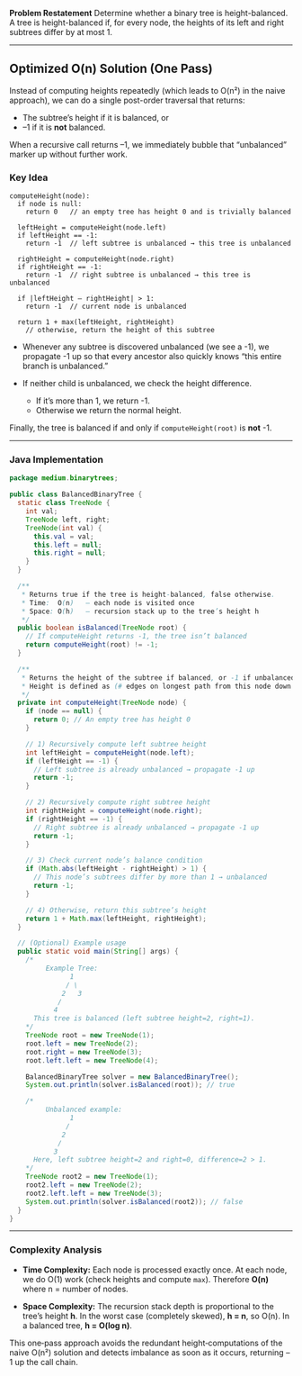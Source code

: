 **Problem Restatement**
Determine whether a binary tree is height-balanced. A tree is height-balanced if, for every node, the heights of its left and right subtrees differ by at most 1.

---

## Optimized O(n) Solution (One Pass)

Instead of computing heights repeatedly (which leads to O(n²) in the naive approach), we can do a single post-order traversal that returns:

* The subtree’s height if it is balanced, or
* –1 if it is **not** balanced.

When a recursive call returns –1, we immediately bubble that “unbalanced” marker up without further work.

### Key Idea

```text
computeHeight(node):
  if node is null:
    return 0   // an empty tree has height 0 and is trivially balanced

  leftHeight = computeHeight(node.left)
  if leftHeight == -1:
    return -1  // left subtree is unbalanced → this tree is unbalanced

  rightHeight = computeHeight(node.right)
  if rightHeight == -1:
    return -1  // right subtree is unbalanced → this tree is unbalanced

  if |leftHeight – rightHeight| > 1:
    return -1  // current node is unbalanced

  return 1 + max(leftHeight, rightHeight)
    // otherwise, return the height of this subtree
```

* Whenever any subtree is discovered unbalanced (we see a -1), we propagate -1 up so that every ancestor also quickly knows “this entire branch is unbalanced.”
* If neither child is unbalanced, we check the height difference.

  * If it’s more than 1, we return -1.
  * Otherwise we return the normal height.

Finally, the tree is balanced if and only if `computeHeight(root)` is **not** -1.

---

### Java Implementation

```java
package medium.binarytrees;

public class BalancedBinaryTree {
  static class TreeNode {
    int val;
    TreeNode left, right;
    TreeNode(int val) {
      this.val = val;
      this.left = null;
      this.right = null;
    }
  }

  /** 
   * Returns true if the tree is height-balanced, false otherwise.
   * Time:  O(n)   – each node is visited once
   * Space: O(h)   – recursion stack up to the tree’s height h
   */
  public boolean isBalanced(TreeNode root) {
    // If computeHeight returns -1, the tree isn’t balanced
    return computeHeight(root) != -1;
  }

  /**
   * Returns the height of the subtree if balanced, or -1 if unbalanced.
   * Height is defined as (# edges on longest path from this node down to a leaf).
   */
  private int computeHeight(TreeNode node) {
    if (node == null) {
      return 0; // An empty tree has height 0
    }

    // 1) Recursively compute left subtree height
    int leftHeight = computeHeight(node.left);
    if (leftHeight == -1) {
      // Left subtree is already unbalanced → propagate -1 up
      return -1;
    }

    // 2) Recursively compute right subtree height
    int rightHeight = computeHeight(node.right);
    if (rightHeight == -1) {
      // Right subtree is already unbalanced → propagate -1 up
      return -1;
    }

    // 3) Check current node’s balance condition
    if (Math.abs(leftHeight - rightHeight) > 1) {
      // This node’s subtrees differ by more than 1 → unbalanced
      return -1;
    }

    // 4) Otherwise, return this subtree’s height
    return 1 + Math.max(leftHeight, rightHeight);
  }

  // (Optional) Example usage
  public static void main(String[] args) {
    /*
         Example Tree:
               1
              / \
             2   3
            /
           4
      This tree is balanced (left subtree height=2, right=1).
    */
    TreeNode root = new TreeNode(1);
    root.left = new TreeNode(2);
    root.right = new TreeNode(3);
    root.left.left = new TreeNode(4);

    BalancedBinaryTree solver = new BalancedBinaryTree();
    System.out.println(solver.isBalanced(root)); // true

    /*
         Unbalanced example:
               1
              /
             2
            /
           3
      Here, left subtree height=2 and right=0, difference=2 > 1.
    */
    TreeNode root2 = new TreeNode(1);
    root2.left = new TreeNode(2);
    root2.left.left = new TreeNode(3);
    System.out.println(solver.isBalanced(root2)); // false
  }
}
```

---

### Complexity Analysis

* **Time Complexity:**
  Each node is processed exactly once. At each node, we do O(1) work (check heights and compute `max`). Therefore **O(n)** where n = number of nodes.

* **Space Complexity:**
  The recursion stack depth is proportional to the tree’s height **h**. In the worst case (completely skewed), **h = n**, so O(n). In a balanced tree, **h = O(log n)**.

This one‐pass approach avoids the redundant height‐computations of the naive O(n²) solution and detects imbalance as soon as it occurs, returning –1 up the call chain.
